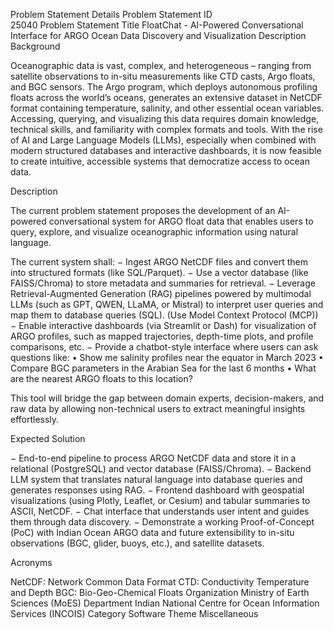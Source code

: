Problem Statement Details
Problem Statement ID	
25040
Problem Statement Title	
FloatChat - AI-Powered Conversational Interface for ARGO Ocean Data Discovery and Visualization
Description	
Background

Oceanographic data is vast, complex, and heterogeneous – ranging from satellite observations to in-situ measurements like CTD casts, Argo floats, and BGC sensors. The Argo program, which deploys autonomous profiling floats across the world’s oceans, generates an extensive dataset in NetCDF format containing temperature, salinity, and other essential ocean variables. Accessing, querying, and visualizing this data requires domain knowledge, technical skills, and familiarity with complex formats and tools. With the rise of AI and Large Language Models (LLMs), especially when combined with modern structured databases and interactive dashboards, it is now feasible to create intuitive, accessible systems that democratize access to ocean data.

Description

The current problem statement proposes the development of an AI-powered conversational system for ARGO float data that enables users to query, explore, and visualize oceanographic information using natural language.

The current system shall:
− Ingest ARGO NetCDF files and convert them into structured formats (like SQL/Parquet).
− Use a vector database (like FAISS/Chroma) to store metadata and summaries for retrieval.
− Leverage Retrieval-Augmented Generation (RAG) pipelines powered by multimodal LLMs (such as GPT, QWEN, LLaMA, or Mistral) to interpret user queries and map them to database queries (SQL). (Use Model Context Protocol (MCP))
− Enable interactive dashboards (via Streamlit or Dash) for visualization of ARGO profiles, such as mapped trajectories, depth-time plots, and profile comparisons, etc.
− Provide a chatbot-style interface where users can ask questions like:
  • Show me salinity profiles near the equator in March 2023
  • Compare BGC parameters in the Arabian Sea for the last 6 months
  • What are the nearest ARGO floats to this location?

This tool will bridge the gap between domain experts, decision-makers, and raw data by allowing non-technical users to extract meaningful insights effortlessly.

Expected Solution

− End-to-end pipeline to process ARGO NetCDF data and store it in a relational (PostgreSQL) and vector database (FAISS/Chroma).
− Backend LLM system that translates natural language into database queries and generates responses using RAG.
− Frontend dashboard with geospatial visualizations (using Plotly, Leaflet, or Cesium) and tabular summaries to ASCII, NetCDF.
− Chat interface that understands user intent and guides them through data discovery.
− Demonstrate a working Proof-of-Concept (PoC) with Indian Ocean ARGO data and future extensibility to in-situ observations (BGC, glider, buoys, etc.), and satellite datasets.

Acronyms

NetCDF: Network Common Data Format
CTD: Conductivity Temperature and Depth
BGC: Bio-Geo-Chemical Floats
Organization	Ministry of Earth Sciences (MoES)
Department	Indian National Centre for Ocean Information Services (INCOIS)
Category	Software
Theme	Miscellaneous